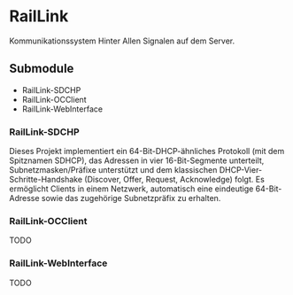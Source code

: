 # RailLink
Kommunikationssystem Hinter Allen Signalen auf dem Server.

## Submodule
- RailLink-SDCHP
- RailLink-OCClient
- RailLink-WebInterface

### RailLink-SDCHP
Dieses Projekt implementiert ein 64-Bit-DHCP-ähnliches Protokoll (mit dem Spitznamen SDHCP), das Adressen in vier 16-Bit-Segmente unterteilt, Subnetzmasken/Präfixe unterstützt und dem klassischen DHCP-Vier-Schritte-Handshake (Discover, Offer, Request, Acknowledge) folgt. Es ermöglicht Clients in einem Netzwerk, automatisch eine eindeutige 64-Bit-Adresse sowie das zugehörige Subnetzpräfix zu erhalten.

### RailLink-OCClient
TODO

### RailLink-WebInterface
TODO